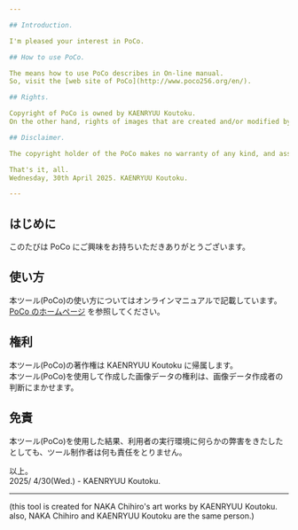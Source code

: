 ```yaml
---

## Introduction.

I'm pleased your interest in PoCo.  

## How to use PoCo.

The means how to use PoCo describes in On-line manual.  
So, visit the [web site of PoCo](http://www.poco256.org/en/).  

## Rights.

Copyright of PoCo is owned by KAENRYUU Koutoku.  
On the other hand, rights of images that are created and/or modified by using PoCo is depended on your mind.  

## Disclaimer.

The copyright holder of the PoCo makes no warranty of any kind, and assume no liability for any kind error and issue to your environment after the PoCo used.  

That's it, all.  
Wednesday, 30th April 2025. KAENRYUU Koutoku.   

---
```


## はじめに

このたびは PoCo にご興味をお持ちいただきありがとうございます。  

## 使い方

本ツール(PoCo)の使い方についてはオンラインマニュアルで記載しています。  
[PoCo のホームページ](http://www.poco256.org/) を参照してください。  

## 権利
本ツール(PoCo)の著作権は KAENRYUU Koutoku に帰属します。  
本ツール(PoCo)を使用して作成した画像データの権利は、画像データ作成者の判断にまかせます。  

## 免責
本ツール(PoCo)を使用した結果、利用者の実行環境に何らかの弊害をきたしたとしても、ツール制作者は何も責任をとりません。  

以上。  
2025/ 4/30(Wed.) - KAENRYUU Koutoku.  

---

(this tool is created for NAKA Chihiro's art works by KAENRYUU Koutoku. also, NAKA Chihiro and KAENRYUU Koutoku are the same person.)
